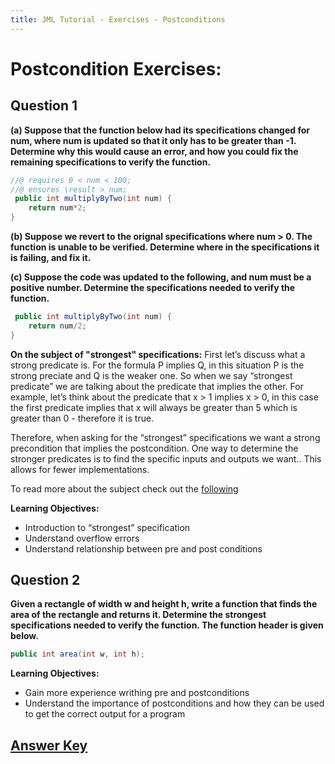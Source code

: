 ```yaml
---
title: JML Tutorial - Exercises - Postconditions
---
```

# Postcondition Exercises:
## **Question 1**
**(a) Suppose that the function below had its specifications changed for num, where num is updated so that it only has to be greater than -1. Determine why this would cause an error, and how you could fix the remaining specifications to verify the function.**
```Java
//@ requires 0 < num < 100;
//@ ensures \result > num;
 public int multiplyByTwo(int num) {
	return num*2;
}
```
**(b) Suppose we revert to the orignal specifications where num > 0. The function is unable to be verified. Determine where in the specifications it is failing, and fix it.**

**(c) Suppose the code was updated to the following, and num must be a positive number. Determine the specifications needed to verify the function.**
```Java
 public int multiplyByTwo(int num) {
	return num/2;
}
```
**On the subject of "strongest" specifications:**
First let’s discuss what a strong predicate is. For the formula P implies Q, in this situation P is the strong preciate and Q is the weaker one. So when we say “strongest predicate” we are talking about the predicate that implies the other. For example, let’s think about the predicate that x > 1 implies x > 0, in this case the first predicate implies that x will always be greater than 5 which is greater than 0 - therefore it is true. 

Therefore, when asking for the “strongest” specifications we want a strong precondition that implies the postcondition. One way to determine the stronger predicates is to find the specific inputs and outputs we want.. This allows for fewer implementations.  

To read more about the subject check out the [following](https://www.cs.scranton.edu/~mccloske/courses/se504/predicate_strength.pdf)

**Learning Objectives:** 
+ Introduction to “strongest” specification 
+ Understand overflow errors
+ Understand relationship between pre and post conditions 

## **Question 2**
**Given a rectangle of width w and height h, write a function that finds the area of the rectangle and returns it. Determine the strongest specifications needed to verify the function. The function header is given below.**
```Java 
public int area(int w, int h);
```
**Learning Objectives:** 
+ Gain more experience writhing pre and postconditions 
+ Understand the importance of postconditions and how they can be used to get the correct output for a program

## **[Answer Key](PostConExKey.md)**
